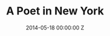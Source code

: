 ---
title: A Poet in New York
img: "/uploads/shaheen-baig-casting-a-poet-in-new-york.jpg"
date: 2014-05-18 00:00:00 Z
categories:
- television
tags:
- example
- news
- story
director: Aisling Walsh
with: Tom Hollander, Essie Davis, Phoebe Fox, Ewen Bremner
imdb: http://www.imdb.com/title/tt2870668/
video: dm9hputxgf
layout: project
---